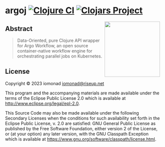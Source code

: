 # argoj [![Clojure CI](https://github.com/iomonad/argoj/actions/workflows/clojure.yml/badge.svg)](https://github.com/iomonad/argoj/actions/workflows/clojure.yml) [![Clojars Project](https://img.shields.io/clojars/v/io.trosa/argoj.svg)](https://clojars.org/io.trosa/argoj)

<a href="https://github.com/iomonad/argoj"><img
  src="https://argoproj.github.io/argo-workflows/assets/logo.png"
  height="180" align="right"></a>


## Abstract

> Data-Oriented, pure Clojure API wrapper for Argo Workflow, an open source container-native workflow engine for orchestrating parallel jobs on Kubernetes.

## License

Copyright © 2023 iomonad <iomonad@riseup.net>

This program and the accompanying materials are made available under the
terms of the Eclipse Public License 2.0 which is available at
http://www.eclipse.org/legal/epl-2.0.

This Source Code may also be made available under the following Secondary
Licenses when the conditions for such availability set forth in the Eclipse
Public License, v. 2.0 are satisfied: GNU General Public License as published by
the Free Software Foundation, either version 2 of the License, or (at your
option) any later version, with the GNU Classpath Exception which is available
at https://www.gnu.org/software/classpath/license.html.
